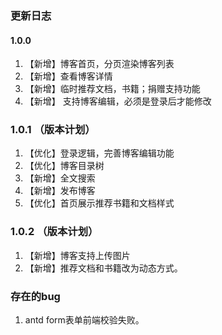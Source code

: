 ### 更新日志

#### 1.0.0

1. 【新增】博客首页，分页渲染博客列表
2. 【新增】查看博客详情
3. 【新增】临时推荐文档，书籍；捐赠支持功能
4. 【新增】 支持博客编辑，必须是登录后才能修改

### 1.0.1 （版本计划）

1. 【优化】登录逻辑，完善博客编辑功能
2. 【优化】博客目录树
3. 【新增】全文搜索
4. 【新增】发布博客
5. 【优化】首页展示推荐书籍和文档样式

### 1.0.2 （版本计划）

1. 【新增】博客支持上传图片
2. 【新增】推荐文档和书籍改为动态方式。

### 存在的bug

1. antd form表单前端校验失败。
